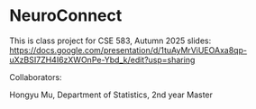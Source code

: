 # NeuroConnect

This is class project for CSE 583, Autumn 2025
slides: https://docs.google.com/presentation/d/1tuAyMrViUEOAxa8qp-uXzBSI7ZH4I6zXWOnPe-Ybd_k/edit?usp=sharing

Collaborators:

Hongyu Mu, Department of Statistics, 2nd year Master
